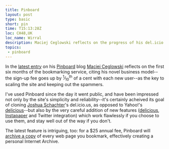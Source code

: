 ```yaml
---
title: Pinboard
layout: post
type: basic
short: pin
time: T15:13:28Z
loc: CH48,UK
loc_name: Wirral
description: Maciej Ceglowski reflects on the progress of his del.icio.us clone.
topics: 
 - pinboard
---
```


In the [latest entry][7] on his [Pinboard][6] blog [Maciej Ceglowski][5] reflects on the first six months of the bookmarking service, citing his novel business model--the sign-up fee goes up by <sup>1</sup>&#8260;<sub>10</sub><sup>th</sup> of a cent with each new user--as the key to scaling the site and keeping out the spammers.

I've used Pinboard since the day it went public, and have been impressed not only by the site's simplicity and reliability--it's certainly acheived its goal of cloning [Joshua Schachter][1]'s del.icio.us, as opposed to Yahoo!'s [delicious][2]--but also by the very careful addition of new features ([delicious][2], [Instapaper][3] and Twitter integration) which work flawlessly if you choose to use them, and stay well out of the way if you don't.

The latest feature is intriguing, too: for a $25 annual fee, Pinboard will [archive a copy][4] of every web page you bookmark, effectively creating a personal Internet Archive. 

[1]:http://joshua.schachter.org/
[2]:http://delicious.com "How the mighty have fallen"
[3]:http://www.instapaper.com/ "Essential 'read later in a nice format' bookmarking site and iPhone app"
[4]:http://pinboard.in/upgrade/
[5]:http://idlewords.com "Be sure to read 'Argentina on two steaks a day'!"
[6]:http://pinboard.in
[7]:http://pinboard.in/blog/57/ "Six Months of Pinboard"